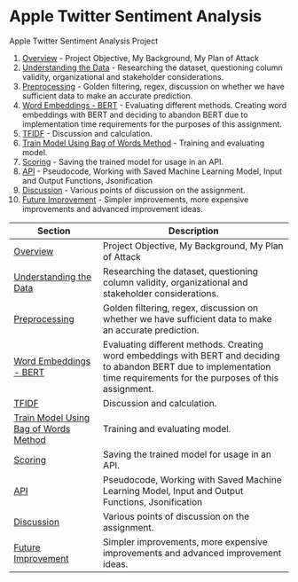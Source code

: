 # Apple Twitter Sentiment Analysis

Apple Twitter Sentiment Analysis Project

1. [Overview](/readmesections/Overview.md) - Project Objective, My Background, My Plan of Attack
2. [Understanding the Data](/readmesections/Data.md) - Researching the dataset, questioning column validity, organizational and stakeholder considerations.
3. [Preprocessing](/readmesections/Preprocessing.md) - Golden filtering, regex, discussion on whether we have sufficient data to make an accurate prediction.
4. [Word Embeddings - BERT](/readmesections/WordEmbeddings.md) - Evaluating different methods. Creating word embeddings with BERT and deciding to abandon BERT due to implementation time requirements for the purposes of this assignment.
5. [TFIDF](/readmsesections/TFIDF.md) - Discussion and calculation.
6. [Train Model Using Bag of Words Method](/readmesections/BagofWords.md) - Training and evaluating model.
7. [Scoring](/readmesections/Scoring.md) - Saving the trained model for usage in an API.
8. [API](/readmsesections/API.md) - Pseudocode, Working with Saved Machine Learning Model, Input and Output Functions, Jsonification
9. [Discussion](/readmesections/Discussion.md) - Various points of discussion on the assignment.
10. [Future Improvement](/readmesections/FutureImprovement.md) - Simpler improvements, more expensive improvements and advanced improvement ideas.

| Section                                                                | Description                                                                                                                                                                |
|------------------------------------------------------------------------|----------------------------------------------------------------------------------------------------------------------------------------------------------------------------|
| [Overview](/readmesections/Overview.md)                                | Project Objective, My Background, My Plan of Attack                                                                                                                        |
| [Understanding the Data](/readmesections/Data.md)                      | Researching the dataset, questioning column validity, organizational and stakeholder considerations.                                                                       |
| [Preprocessing](/readmesections/Preprocessing.md)                      | Golden filtering, regex, discussion on whether we have sufficient data to make an accurate prediction.                                                                     |
| [Word Embeddings - BERT](/readmesections/WordEmbeddings.md)            | Evaluating different methods. Creating word embeddings with BERT and deciding to abandon BERT due to implementation time requirements for the purposes of this assignment. |
| [TFIDF](/readmsesections/TFIDF.md)                                     | Discussion and calculation.                                                                                                                                                |
| [Train Model Using Bag of Words Method](/readmesections/BagofWords.md) | Training and evaluating model.                                                                                                                                             |
| [Scoring](/readmesections/Scoring.md)                                  | Saving the trained model for usage in an API.                                                                                                                              |
| [API](/readmsesections/API.md)                                         | Pseudocode, Working with Saved Machine Learning Model, Input and Output Functions, Jsonification                                                                           |
| [Discussion](/readmesections/Discussion.md)                            | Various points of discussion on the assignment.                                                                                                                            |
| [Future Improvement](/readmesections/FutureImprovement.md)             | Simpler improvements, more expensive improvements and advanced improvement ideas.                                                                                          |
